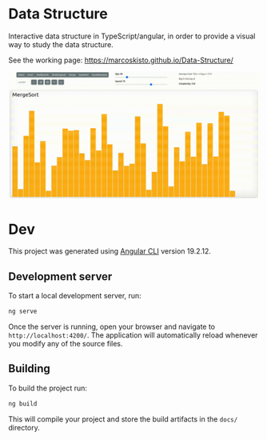 # Data Structure
Interactive data structure in TypeScript/angular, in order to provide a visual way to study the data structure.

See the working page: https://marcoskisto.github.io/Data-Structure/

![](./mergesort.gif)
# Dev
This project was generated using [Angular CLI](https://github.com/angular/angular-cli) version 19.2.12.

## Development server

To start a local development server, run:

```bash
ng serve
```

Once the server is running, open your browser and navigate to `http://localhost:4200/`. The application will automatically reload whenever you modify any of the source files.

## Building

To build the project run:

```bash
ng build
```

This will compile your project and store the build artifacts in the `docs/` directory.
